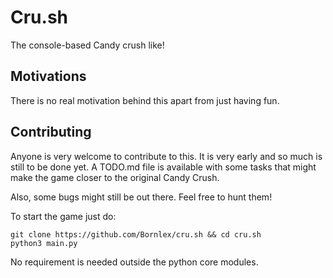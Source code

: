# Cru.sh

The console-based Candy crush like!

## Motivations

There is no real motivation behind this apart from just having fun.

## Contributing

Anyone is very welcome to contribute to this. It is very early and so much is still to be done yet. A TODO.md file
is available with some tasks that might make the game closer to the original Candy Crush.

Also, some bugs might still be out there. Feel free to hunt them!

To start the game just do:
```shell
git clone https://github.com/Bornlex/cru.sh && cd cru.sh
python3 main.py
```

No requirement is needed outside the python core modules.
